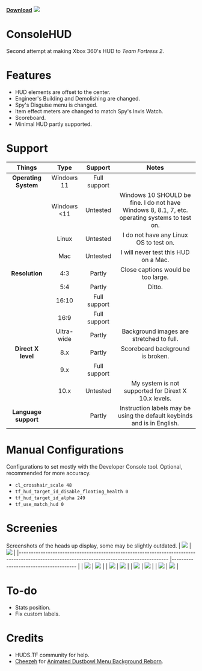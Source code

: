 [**Download**](http://github.com/Blakeline/ConsoleHUD.TF2/releases/latest)
![](https://i.imgur.com/uaPfqJm.png)
# ConsoleHUD
Second attempt at making Xbox 360's HUD to *Team Fortress 2*.

# Features
* HUD elements are offset to the center.
* Engineer's Building and Demolishing are changed.
* Spy's Disguise menu is changed.
* Item effect meters are changed to match Spy's Invis Watch.
* Scoreboard.
* Minimal HUD partly supported.

# Support
|      **Things**      	|   **Type**  	|  **Support** 	|                                            **Notes**                                           	|
|:--------------------:	|:-----------:	|:------------:	|:----------------------------------------------------------------------------------------------:	|
| **Operating System** 	| Windows 11  	| Full support 	|                                                                                                	|
|                      	| Windows <11 	|   Untested   	| Windows 10 SHOULD be fine. I do not have Windows 8, 8.1, 7, etc. operating systems to test on. 	|
|                      	| Linux       	|   Untested   	| I do not have any Linux OS to test on.                                                         	|
|                      	| Mac         	|   Untested   	| I will never test this HUD on a Mac.                                                           	|
| **Resolution**       	| 4:3         	|    Partly    	| Close captions would be too large.                                                             	|
|                      	| 5:4         	|    Partly    	| Ditto.                                                                                        	|
|                      	| 16:10       	| Full support 	|                                                                                                	|
|                      	| 16:9        	| Full support 	|                                                                                                	|
|                       | Ultra-wide    | Partly        | Background images are stretched to full.
| **Direct X level**   	| 8.x         	|    Partly    	| Scoreboard background is broken.                                                               	|
|                      	| 9.x         	| Full support 	|                                                                                                	|
|                      	| 10.x        	|   Untested   	| My system is not supported for Dirext X 10.x levels.                                           	|
| **Language support** 	|             	|    Partly    	| Instruction labels may be using the default keybinds and is in English.                        	|

# Manual Configurations
Configurations to set mostly with the Developer Console tool. Optional, recommended for more accuracy.
* `cl_crosshair_scale 48`
* `tf_hud_target_id_disable_floating_health 0`
* `tf_hud_target_id_alpha 249`
* `tf_use_match_hud 0`

# Screenies
Screenshots of the heads up display, some may be slightly outdated.
| ![](https://i.imgur.com/162bE87.png)                                                                                                       	| ![](https://i.imgur.com/RyhXKRz.png) 	|
|--------------------------------------------------------------------------------------------------------------------------------------------	|--------------------------------------	|
| ![](https://cdn.discordapp.com/attachments/919991312395165706/1050807126731276328/Team_Fortress_2_Screenshot_2022.12.09_-_23.06.14.33.png) 	| ![](https://i.imgur.com/lhTCuWh.png) 	|
| ![](https://cdn.discordapp.com/attachments/919991312395165706/1050807127117135902/Team_Fortress_2_Screenshot_2022.12.09_-_23.07.28.81.png) 	| ![](https://i.imgur.com/LXhPOBW.png) 	|
| ![](https://i.imgur.com/FBD1FsX.png)                                                                                                       	| ![](https://i.imgur.com/LXhPOBW.png) 	|
| ![](https://i.imgur.com/6AoK0Ux.png)                                                                                                       	| ![](https://i.imgur.com/JS87Pxb.png) 	|

# To-do
* Stats position.
* Fix custom labels.

# Credits
* HUDS.TF community for help.
* [Cheezeh](https://gamebanana.com/members/1320438) for [Animated Dustbowl Menu Background Reborn](https://gamebanana.com/mods/25751).
